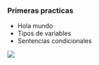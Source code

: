 ### Primeras practicas

- Hola mundo
- Tipos de variables
- Sentencias condicionales

![](../test-repo/assets/768px-Python-logo-notext.png)